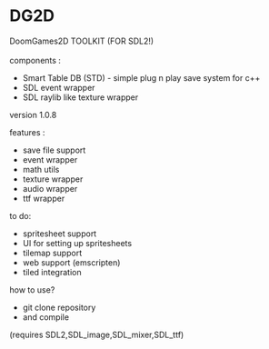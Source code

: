 # DG2D 
DoomGames2D TOOLKIT (FOR SDL2!)
<br>
<br>
components :<br>
-  Smart Table DB (STD) - simple plug n play save system for c++
-  SDL event wrapper
-  SDL raylib like texture wrapper

version 1.0.8

features :
- save file support
- event wrapper
- math utils
- texture wrapper
- audio wrapper
- ttf wrapper
  
to do:
- spritesheet support
- UI for setting up spritesheets
- tilemap support
- web support (emscripten)
- tiled integration

how to use?
- git clone repository
- and compile

(requires SDL2,SDL_image,SDL_mixer,SDL_ttf)
